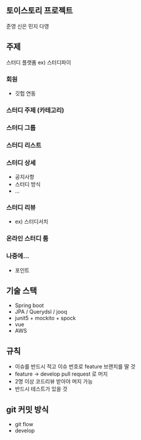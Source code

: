 

## 토이스토리 프로젝트 

준영 신은 민지 다영

## 주제
스터디 플랫폼
ex) 스터디파이
### 회원
- 깃헙 연동
### 스터디 주제 (카테고리)
### 스터디 그룹
### 스터디 리스트
### 스터디 상세
- 공지사항
- 스터디 방식
- ...
### 스터디 리뷰
- ex) 스터디서치
### 온라인 스터디 룸
### 나중에...
- 포인트


## 기술 스택 

- Spring boot 
- JPA / Querydsl / jooq
- junit5 + mockito + spock 
- vue 
- AWS


## 규칙 

- 이슈를 반드시 적고 이슈 번호로 feature 브랜치를 딸 것 
- feature -> develop pull request 로 머지 
- 2명 이상 코드리뷰 받아야 머지 가능
- 반드시 테스트가 있을 것


## git 커밋 방식

- git flow
- develop
